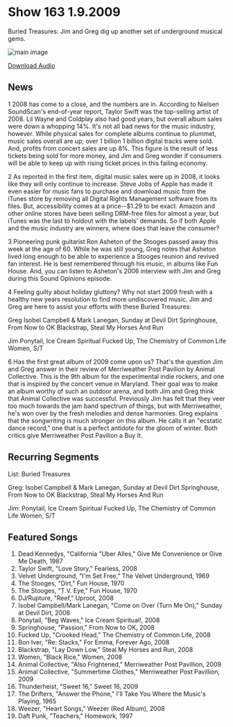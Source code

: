 # Show 163 1.9.2009
Buried Treasures: Jim and Greg dig up another set of underground musical gems.



![main image]()

[Download Audio](http://audio.soundopinions.org/streams/2009/01/so_20090109.m3u)

## News
1 2008 has come to a close, and the numbers are in. According to Nielsen SoundScan's end-of-year report, Taylor Swift was the top-selling artist of 2008. Lil Wayne and Coldplay also had good years, but overall album sales were down a whopping 14%. It's not all bad news for the music industry, however. While physical sales for complete albums continue to plummet, music sales overall are up; over 1 billion 1 billion digital tracks were sold. And, profits from concert sales are up 8%. This figure is the result of less tickets being sold for more money, and Jim and Greg wonder if consumers will be able to keep up with rising ticket prices in this failing economy.

2 As reported in the first item, digital music sales were up in 2008, it looks like they will only continue to increase. Steve Jobs of Apple has made it even easier for music fans to purchase and download music from the iTunes store by removing all Digital Rights Management software from its files. But, accessibility comes at a price--$1.29 to be exact. Amazon and other online stores have been selling DRM-free files for almost a year, but iTunes was the last to holdout with the labels' demands. So if both Apple and the music industry are winners, where does that leave the consumer?

3 Pioneering punk guitarist Ron Asheton of the Stooges passed away this week at the age of 60. While he was still young, Greg notes that Asheton lived long enough to be able to experience a Stooges reunion and revived fan interest. He is best remembered through his music, in albums like Fun House. And, you can listen to Asheton's 2006 interview with Jim and Greg during this Sound Opinions episode. 

4 Feeling guilty about holiday gluttony? Why not start 2009 fresh with a healthy new years resolution to find more undiscovered music. Jim and Greg are here to assist your efforts with these Buried Treasures:

Greg 
Isobel Campbell & Mark Lanegan, Sunday at Devil Dirt
Springhouse, From Now to OK
Blackstrap, Steal My Horses And Run

Jim 
Ponytail, Ice Cream Spiritual
Fucked Up, The Chemistry of Common Life
Women, S/T

6 Has the first great album of 2009 come upon us? That's the question Jim and Greg answer in their review of Merriweather Post Pavilion by Animal Collective. This is the 9th album for the experimental indie rockers, and one that is inspired by the concert venue in Maryland. Their goal was to make an album worthy of such an outdoor arena, and both Jim and Greg think that Animal Collective was successful. Previously Jim has felt that they veer too much towards the jam band spectrum of things, but with Merriweather, he's won over by the fresh melodies and dense harmonies. Greg explains that the songwriting is much stronger on this album. He calls it an "ecstatic dance record," one that is a perfect antidote for the gloom of winter. Both critics give Merriweather Post Pavilion a Buy It.

## Recurring Segments
List: Buried Treasures

Greg: 
Isobel Campbell & Mark Lanegan, Sunday at Devil Dirt
Springhouse, From Now to OK
Blackstrap, Steal My Horses And Run

Jim:
Ponytail, Ice Cream Spiritual
Fucked Up, The Chemistry of Common Life
Women, S/T

## Featured Songs
1. Dead Kennedys, "California "Uber Alles," Give Me Convenience or Give Me Death, 1987
2. Taylor Swift, "Love Story," Fearless, 2008
3. Velvet Underground, "I'm Set Free," The Velvet Underground, 1969
4. The Stooges, "Dirt," Fun House, 1970
5. The Stooges, "T.V. Eye," Fun House, 1970
6. DJ/Rupture, "Reef," Uproot, 2008
7. Isobel Campbell/Mark Lanegan, "Come on Over (Turn Me On)," Sunday at Devil Dirt, 2008
8. Ponytail, "Beg Waves," Ice Cream Spiritual!, 2008
9. Springhouse, "Passion," From Now to OK, 2008
10. Fucked Up, "Crooked Head," The Chemistry of Common Life, 2008
11. Bon Iver, "Re: Stacks," For Emma, Forever Ago, 2008
12. Blackstrap, "Lay Down Low," Steal My Horses and Run, 2008
13. Women, "Black Rice," Women, 2008
14. Animal Collective, "Also Frightened," Merriweather Post Pavillion, 2009
15. Animal Collective, "Summertime Clothes," Merriweather Post Pavillion, 2009
16. Thunderheist, "Sweet 16," Sweet 16, 2009
17. The Drifters, "Answer the Phone," I'll Take You Where the Music's Playing, 1965
18. Weezer, "Heart Songs," Weezer (Red Album), 2008
19. Daft Punk, "Teachers," Homework, 1997
